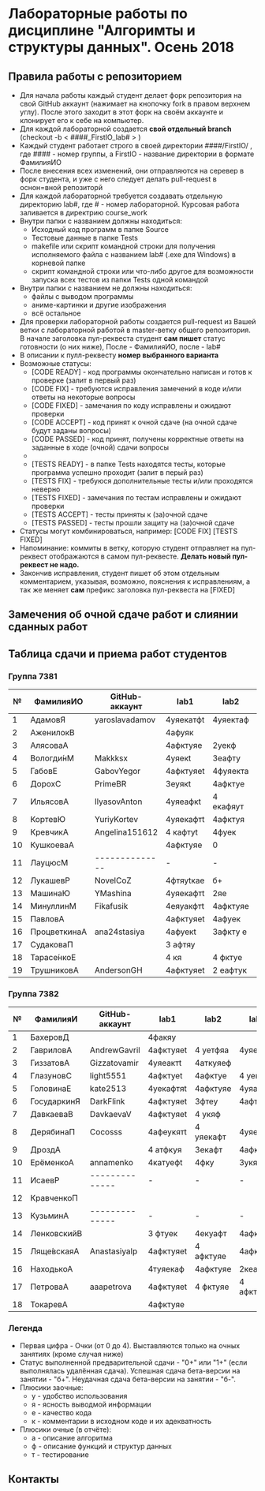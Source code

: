 # Лабораторные работы по дисциплине "Алгоримты и структуры данных". Осень 2018

## Правила работы с репозиторием

- Для начала работы каждый студент делает форк репозитория на свой GitHub аккаунт (нажимает на кнопочку fork в правом верхнем углу). После этого заходит в этот форк на своём аккаунте и клонирует его к себе на компьютер.
- Для каждой лабораторной создается **свой отдельный branch** (checkout -b < ####\_FirstIO\_lab# > )
- Каждый студент работает строго в своей директории ####/FirstIO/ , где #### - номер группы, а FirstIO - название директории в формате ФамилияИО
- После внесения всех изменений, они отправляются на серевер в форк студента, и уже с него следует делать pull-request в оснон=вной репозиторй
- Для каждой лабораторной требуется создавать отдельную директорию lab#, где # - номер лабораторной. Курсовая работа заливается в директрию course_work
- Внутри папки с названием должны находиться:
    * Исходный код программ в папке Source
    * Тестовые данные в папке Tests
    * makefile или скрипт командной строки для получения исполняемого файла с названием lab# (.exe для Windows) в корневой папке
    * скрипт командной строки или что-либо другое для возможности запуска всех тестов из папки Tests одной командой
- Внутри папки с названием не должны находиться:
    * файлы с выводом программы
    * аниме-картинки и другие изображения
    * всё остальное
- Для проверки лабораторной работы создается pull-request из Вашей ветки с лабораторной работой в master-ветку общего репозитория. В начале заголовка пул-реквеста студент **сам пишет** статус готовности (о них ниже), После - ФамилияИО, после - lab#
- В описании к пулл-реквесту **номер выбранного варианта**
- Возможные статусы:
    * [CODE READY]  - код программы окончательно написан и готов к проверке (залит в первый раз)
    * [CODE FIX]    - требуются исправления замечений в коде и/или ответы на некоторые вопросы
    * [CODE FIXED]  - замечания по коду исправлены и ожидают проверки
    * [CODE ACCEPT] - код принят к очной сдаче (на очной сдаче будут заданы вопросы)
    * [CODE PASSED] - код принят, получены корректные ответы на заданные в ходе (очной) сдачи вопросы
    * 
    * [TESTS READY]  - в папке Tests находятся тесты, которые программа успешно проходит (залит в перый раз)
    * [TESTS FIX]    - требуюся дополнительные тесты и/или проходятся неверно
    * [TESTS FIXED]  - замечания по тестам исправлены и ожидают проверки
    * [TESTS ACCEPT] - тесты приняты к (за)очной сдаче
    * [TESTS PASSED] - тесты прошли защиту на (за)очной сдаче
- Статусы могут комбинироваться, например: [CODE FIX] [TESTS FIXED] 
- Напоминание: коммиты в ветку, которую студент отправляет на пул-реквест отображаются в самом пул-реквесте. **Делать новый пул-реквест не надо.**
- Закончив исправления, студент пишет об этом отдельным комментарием, указывая, возможно, пояснения к исправлениям, а так же меняет **сам** префикс заголовка пул-реквеста на [FIXED]

## Замечения об очной сдаче работ и слиянии сданных работ


## Таблица сдачи и приема работ студентов

### Группа 7381

| №| ФамилияИО   | GitHub-аккаунт |  lab1   |  lab2   |  lab3   |  lab4   |  lab5   |course_work| 
| -| ------------| ---------------| ------- | ------- | ------- | ------- | ------- |-----------| 
| 1| АдамовЯ     | yaroslavadamov |4уяекатфt|4уяектаф |4уяекафт |4уяекафт |         |           | 
| 2| АженилокВ   |                |4афуяк   |         |         |         |         |           | 
| 3| АлясоваА    |                |4афктуяе |2уекф    |         |         |         |           | 
| 4| Вологди́нМ   | Makkksx        |4уяекt   |3еафту   |4уякафт  |4 афктуе |4афктуя  |           | 
| 5| ГабовЕ      | GabovYegor     |4афктуяеt|4фуяекта |4 афеу   |4афктуяе |3афеукят |     3     | 
| 6| ДорохС      | PrimeBR        |3еуякt   |4афктуе  |4афктуе  |4афктуяе |         |           | 
| 7| ИльясовА    | IlyasovAnton   |4уяеафкt |4 екафяут|4у екаф  |4афтуя   |         |           | 
| 8| КортевЮ     | YuriyKortev    |4уяекафтt|4афктуя  |4 екафту |4аефктуя |         |           | 
| 9| КревчикА    | Angelina151612 |4 кафтуt |4фуек    |2фтуяе   |         |         |           | 
|10| КушкоеваА   |                |4афктуяе |0        |         |         |         |           | 
|11| ЛауцюсМ     | -------------- |    -    |    -    |    -    |    -    |    -    |      -    | 
|12| ЛукашевР    | NovelCoZ       |4фтяуtкаe|б+       |         |         |         |           | 
|13| МашинаЮ     | YMashina       |4уяекафтt|2яе      |0-       |         |         |           | 
|14| МинуллинМ   | Fikafusik      |4еяуакфтt|4афктуяе |4аткеуфя |4афктуея |3аектфяу |     4     | 
|15| ПавловА     |                |4афктуяеt|4афуек   |4афкуяе  |         |         |           | 
|16| ПроцветкинаА| ana24stasiya   |4афуекt  |3афкту е |4 уе афт |         |         |           | 
|17| СудаковаП   |                |3 афтяу  |         |         |         |         |           | 
|18| Тарасе́нкоЕ  |                |4 кя     |4 фктуе  |0+ек     |         |         |           | 
|19| ТрушниковА  | AndersonGH     |4афктуяеt|2 еафтук |4уеякафт |4фктуяе  |3афктуяе |           | 


### Группа 7382

| №| ФамилияИ    | GitHub-аккаунт |  lab1   |  lab2   |  lab3   |  lab4   |  lab5   |course_work| 
| -| ------------| -------------- | ------- | ------- | ------- | ------- | ------- |-----------| 
| 1| БахеровД    |                |4факяу   |         |         |         |         |           | 
| 2| ГавриловА   | AndrewGavril   |4афктуяеt|4 уетфяа |4уяектаф |4актуяе  |         |           | 
| 3| ГиззатовА   | Gizzatovamir   |4уяеактt |4аткуяеф |         |         |         |           | 
| 4| ГлазуновС   | light5551      |4афктуеt |4афктуе  |4 уекфтя |4афтуяе  |3афтуяе  |           | 
| 5| ГоловинаЕ   | kate2513       |4уекафтяt|4афктуяе |4уяафкте |0+уек    |         |           | 
| 6| ГосударкинЯ | DarkFlink      |4афктуяеt|3фтеу    |4афтекя  |4атфуяе  |3афктуяе |     4     | 
| 7| ДавкаеваВ   | DavkaevaV      |4афктуяеt|4  укяф  |         |         |         |           | 
| 8| ДерябинаП   | Cocosss        |4афеукятt|4 уяекафт|4уяекафт |4афктуяе |         |           | 
| 9| ДроздА      |                |4 атфкуя |3екафт   |4афктуяе |         |         |           | 
|10| ЕрёменкоА   | annamenko      |4катуефt |4фку     |3укяаф   |4афтуяе  |б-       |           | 
|11| ИсаевР      | -------------- |    -    |    -    |    -    |    -    |    -    |      -    | 
|12| КравченкоП  |                |         |         |         |         |         |           | 
|13| КузьминА    | -------------- |    -    |    -    |    -    |    -    |    -    |      -    | 
|14| ЛенковскийВ |                |3 фтуек  |4екуафт  |4афктуяе |4уяекафт |         |           | 
|15| Ляще́вскаяА  | Anastasiyalp   |4афктуяеt|4 афктуяе|4афктяе  |         |         |           | 
|16| НаходькоА   |                |4туяекаф |4афктуяе |2кеафт   |         |         |           | 
|17| ПетроваА    | aaapetrova     |4афктуяеt|4 фктуяе |4 афктуяе|4афктуя  |3афктуяе |           | 
|18| ТокаревА    |                |4афктуяе |         |         |         |         |           | 


### Легенда
- Первая цифра - Очки (от 0 до 4). Выставляются только на очных занятиях (кроме случая ниже)
- Статус выполненной предварительной сдачи - "0+" или "1+" (если выполнялась удалённая сдача). Успешная сдача бета-версии на занятии - "б+". Неудачная сдача бета-версии на занятии - "б-".
- Плюсики заочные:
    * у - удобство использования
    * я - ясность выводмой информации
    * е - качество кода
    * к - комментарии в исходном коде и их адекватность 
- Плюсики очные (в отчёте):
    * а - описание алгоритма
    * ф - описание функций и структур данных
    * т - тестирование
## Контакты

